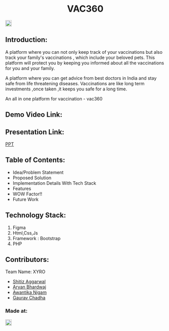 <h1 align="center">VAC360</h1>
<p align="center">
</p>

<a href="https://hack36.com"> <img src="http://bit.ly/BuiltAtHack36" height=20px> </a>


## Introduction:
  A platform where you can not only keep track of your vaccinations but also track your family's vaccinations , which include your beloved pets. This platform will protect you by keeping you informed about all the vaccinations for you and your family.

A platform where you can get advice from best doctors in India and stay safe from life threatening diseases. Vaccinations are like long term investments ,once taken ,it keeps you safe for a long time. 

An all in one platform for vaccination - vac360 
  
## Demo Video Link:
  <a href=""></a>
  
## Presentation Link:
  <a href="https://drive.google.com/file/d/1C1YoSZFFYJvuZkJj4esn9_WxjTC_6zHR/view?usp=sharing"> PPT </a>
  
  
## Table of Contents:
- Idea/Problem Statement
- Proposed Solution
- Implementation Details With Tech Stack
- Features
- WOW Factor!!
- Future Work

## Technology Stack:
  1) Figma
  2) Html,Css,Js
  3) Framework : Bootstrap
  4) PHP
  

## Contributors:

Team Name: XYRO

* [Shitiz Aggarwal](https://github.com/SHITIZ-AGGARWAL)
* [Aryan Bhardwaj](https://github.com/weebo-ary)
* [Awantika Nigam](https://github.com/awantika10)
* [Gaurav Chadha](https://github.com/Chadha93)


### Made at:
<a href="https://hack36.com"> <img src="http://bit.ly/BuiltAtHack36" height=20px> </a>

